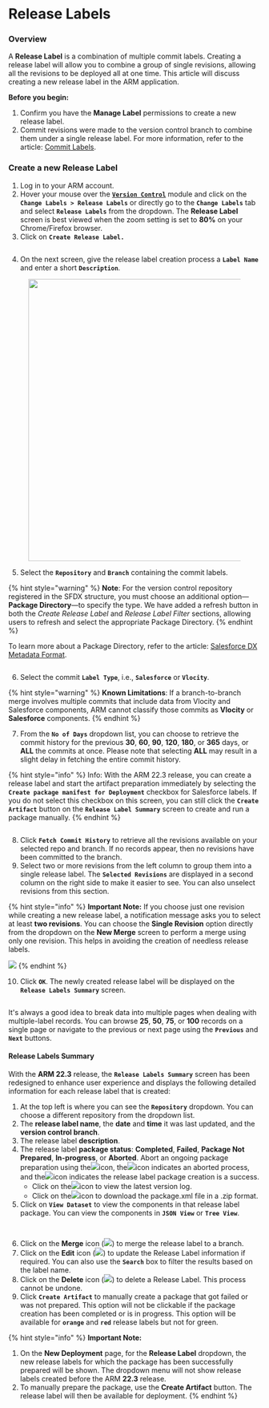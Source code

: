 # Release Labels

### Overview <a href="#overview" id="overview"></a>

A **Release Label** is a combination of multiple commit labels. Creating a release label will allow you to combine a group of single revisions, allowing all the revisions to be deployed all at one time. This article will discuss creating a new release label in the ARM application.

**Before you begin:**

1. Confirm you have the **Manage Label** permissions to create a new release label.&#x20;
2. Commit revisions were made to the version control branch to combine them under a single release label. For more information, refer to the article: [Commit Labels](commit-labels.md).

### Create a new Release Label <a href="#create-a-new-release-label" id="create-a-new-release-label"></a>

1. Log in to your ARM account.
2. Hover your mouse over the [**`Version Control`**](https://www.autorabit.com/blog/do-i-really-need-salesforce-version-control/) module and click on the **`Change Labels > Release Labels`** or directly go to the **`Change Labels`** tab and select **`Release Labels`** from the dropdown. The **Release Label** screen is best viewed when the zoom setting is set to **80%** on your Chrome/Firefox browser.
3. Click on **`Create Release Label.`**

<figure><img src="../../../../../.gitbook/assets/image (11) (1) (1) (1) (1) (1) (1) (1) (1) (1).png" alt=""><figcaption></figcaption></figure>

4. On the next screen, give the release label creation process a **`Label Name`** and enter a short **`Description`**.

<figure><img src="../../../../../.gitbook/assets/image (12) (1) (1) (1) (1) (1) (1) (1) (1) (1).png" alt="" width="563"><figcaption></figcaption></figure>

5. Select the **`Repository`** and **`Branch`** containing the commit labels.

{% hint style="warning" %}
**Note**: For the version control repository registered in the SFDX structure, you must choose an additional option—**Package Directory**—to specify the type. We have added a refresh button in both the _Create Release Label_ and _Release Label Filter_ sections, allowing users to refresh and select the appropriate Package Directory.&#x20;
{% endhint %}

To learn more about a Package Directory, refer to the article: [Salesforce DX Metadata Format](../../../salesforce-dx-metadata-format.md).

<figure><img src="../../../../../.gitbook/assets/image (1544).png" alt=""><figcaption></figcaption></figure>

6. Select the commit **`Label Type`**, i.e., **`Salesforce`** or **`Vlocity`**.&#x20;

{% hint style="warning" %}
**Known Limitations**: If a branch-to-branch merge involves multiple commits that include data from Vlocity and Salesforce components, ARM cannot classify those commits as **Vlocity** or **Salesforce** components.
{% endhint %}

7. From the **`No of Days`** dropdown list, you can choose to retrieve the commit history for the previous **30**, **60**, **90**, **120**, **180**, or **365** days, or **ALL** the commits at once. Please note that selecting **ALL** may result in a slight delay in fetching the entire commit history.

{% hint style="info" %}
Info: With the ARM 22.3 release, you can create a release label and start the artifact preparation immediately by selecting the **`Create package manifest for Deployment`** checkbox for Salesforce labels. If you do not select this checkbox on this screen, you can still click the **`Create Artifact`** button on the **`Release Label Summary`** screen to create and run a package manually.
{% endhint %}

<figure><img src="../../../../../.gitbook/assets/image (13) (1) (1) (1) (1) (1) (1) (1) (1) (1).png" alt=""><figcaption></figcaption></figure>

8. Click **`Fetch Commit History`** to retrieve all the revisions available on your selected repo and branch. If no records appear, then no revisions have been committed to the branch.
9. Select two or more revisions from the left column to group them into a single release label. The **`Selected Revisions`** are displayed in a second column on the right side to make it easier to see. You can also unselect revisions from this section.

{% hint style="info" %}
**Important Note:** If you choose just one revision while creating a new release label, a notification message asks you to select at least **two revisions**. You can choose the **Single Revision** option directly from the dropdown on the **New Merge** screen to perform a merge using only one revision. This helps in avoiding the creation of needless release labels.

![](<../../../../../.gitbook/assets/image (14) (1) (1) (1) (1) (1) (1) (1) (1).png>)
{% endhint %}

10. Click **`OK`**. The newly created release label will be displayed on the **`Release Labels Summary`** screen.

<figure><img src="../../../../../.gitbook/assets/image (15) (1) (1) (1) (1) (1) (1) (1) (1).png" alt=""><figcaption></figcaption></figure>

It's always a good idea to break data into multiple pages when dealing with multiple-label records. You can browse **25**, **50**, **75**, or **100** records on a single page or navigate to the previous or next page using the **`Previous`** and **`Next`** buttons.

#### Release Labels Summary

With the **ARM 22.3** release, the **`Release Labels Summary`** screen has been redesigned to enhance user experience and displays the following detailed information for each release label that is created:

1. At the top left is where you can see the **`Repository`** dropdown. You can choose a different repository from the dropdown list.
2. The **release label name**, the **date** and **time** it was last updated, and the **version control branch**.
3. The release label **description**.
4. The release label **package status**: **Completed**, **Failed**, **Package Not Prepared**, **In-progress**, or **Aborted**. Abort an ongoing package preparation using the![](<../../../../../.gitbook/assets/image (16) (1) (1) (1) (1) (1) (1) (1) (1).png>)icon, the![](<../../../../../.gitbook/assets/image (17) (1) (1) (1) (1) (1) (1) (1) (1).png>)icon indicates an aborted process, and the![](<../../../../../.gitbook/assets/image (18) (1) (1) (1) (1) (1) (1) (1) (1).png>)icon indicates the release label package creation is a success.
   * Click on the![](<../../../../../.gitbook/assets/image (19) (1) (1) (1) (1) (1) (1) (1) (1).png>)icon to view the latest version log.
   * Click on the![](<../../../../../.gitbook/assets/image (20) (1) (1) (1) (1) (1) (1) (1) (1).png>)icon to download the package.xml file in a .zip format.
5. Click on **`View Dataset`** to view the components in that release label package. You can view the components in **`JSON View`** or **`Tree View`**.

<figure><img src="../../../../../.gitbook/assets/image (21) (1) (1) (1) (1) (1) (1) (1) (1).png" alt=""><figcaption></figcaption></figure>

<figure><img src="../../../../../.gitbook/assets/image (22) (1) (1) (1) (1) (1) (1) (1) (1).png" alt=""><figcaption></figcaption></figure>

6. Click on the **Merge** icon (![](https://cdn.document360.io/8711f4e7-c040-4616-aac9-d947f87e4619/Images/Documentation/image-1669113759125.png)) to merge the release label to a branch.
7. Click on the **Edit** icon (![](https://cdn.document360.io/8711f4e7-c040-4616-aac9-d947f87e4619/Images/Documentation/image-1669114041351.png)) to update the Release Label information if required. You can also use the **`Search`** box to filter the results based on the label name.
8. Click on the **Delete** icon (![](https://cdn.document360.io/8711f4e7-c040-4616-aac9-d947f87e4619/Images/Documentation/image-1669114143063.png)) to delete a Release Label. This process cannot be undone.
9. Click **`Create Artifact`** to manually create a package that got failed or was not prepared. This option will not be clickable if the package creation has been completed or is in progress. This option will be available for **`orange`** and **`red`** release labels but not for green.

{% hint style="info" %}
**Important Note:**

1. On the **New Deployment** page, for the **Release Label** dropdown, the new release labels for which the package has been successfully prepared will be shown. The dropdown menu will not show release labels created before the ARM **22.3** release.&#x20;
2. To manually prepare the package, use the **Create Artifact** button. The release label will then be available for deployment.
{% endhint %}
